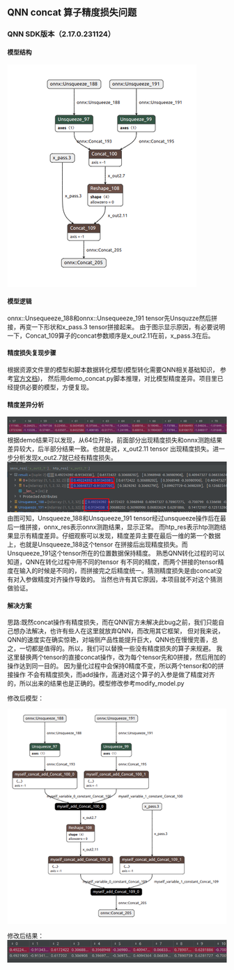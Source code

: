 ## QNN concat 算子精度损失问题
### QNN SDK版本（2.17.0.231124）

#### 模型结构  
![onnx模型结构](resources/Selection_051.png)

#### 模型逻辑  
onnx::Unsequeeze_188和onnx::Unsequeeze_191 tensor先Unsquzze然后拼接，再变一下形状和x_pass.3 tensor拼接起来。
由于图示显示原因，有必要说明一下，Concat_109算子的concat参数顺序是x_out2.11在前，x_pass.3在后。

#### 精度损失复现步骤  
根据资源文件里的模型和脚本数据转化模型(模型转化需要QNN相关基础知识，
参考[官方文档](https://developer.qualcomm.com/software/qualcomm-ai-engine-direct-sdk))，
然后用demo_concat.py脚本推理，对比模型精度差异。项目里已经提供必要的模型，方便复现。


#### 精度差异分析  
![结果参考](resources/Selection_052.png)  
根据demo结果可以发现，从64位开始，前面部分出现精度损失和onnx测跑结果差异较大，后半部分结果一致。也就是说，x_out2.11 tensor
出现精度损失。进一步分析发现x_out2.7就已经有精度损失。 
![精度损失](resources/Selection_054.png)
由图可知，Unsqueeze_188和Unsqueeze_191 tensor经过unsqueeze操作后在最后一维拼接，onnx_res表示onnx测跑结果，显示正常。
而htp_res表示htp测跑结果显示有精度差异。仔细观察可以发现，精度差异主要在最后一维的第一个数据上，也就是Unsqueeze_188这个tensor
在拼接后出现精度损失。而Unsqueeze_191这个tensor所在的位置数据保持精度。 熟悉QNN转化过程的可以知道，QNN在转化过程中用不同的tensor
有不同的精度，而两个拼接的tensor精度在输入的时候是不同的，而拼接完之后精度统一。猜测精度损失是由concat没有对入参做精度对齐操作导致的。
当然也许有其它原因，本项目就不对这个猜测做验证。

#### 解决方案  
思路:既然concat操作有精度损失，而在QNN官方未解决此bug之前，我们只能自己想办法解决，也许有些人在这里就放弃QNN，而改用其它框架，
但对我来说，QNN的速度实在确实惊艳，对端侧产品性能提升巨大，QNN也在慢慢完善，总之，一切都是值得的。所以，我们可以替换一些没有精度损失的算子来规避。
我这里替换两个tensor的直接concat操作，改为每个tensor先和0拼接，然后用加的操作达到同一目的。 因为量化过程中会保持0精度不变，所以两个tensor和0的拼接操作
不会有精度损失，而add操作，高通对这个算子的入参是做了精度对齐的，所以出来的结果也是正确的。模型修改参考modify_model.py  


修改后模型：  

![修改后的模型](resources/Selection_055.png)

修改后结果：
![精度修复](resources/Selection_056.png)


